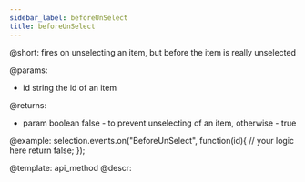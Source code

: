 ```yaml
---
sidebar_label: beforeUnSelect
title: beforeUnSelect
---          
```


@short: fires on unselecting an item, but before the item is really unselected

@params:
- id		string		the id of an item

@returns:
- param		boolean		false - to prevent unselecting of an item, otherwise - true

@example:
selection.events.on("BeforeUnSelect", function(id){
    // your logic here
    return false;
});

@template:	api_method
@descr:
